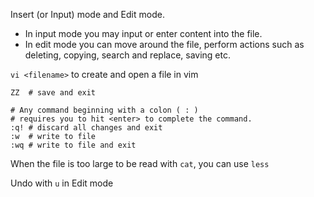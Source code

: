 Insert (or Input) mode and Edit mode. 
- In input mode you may input or enter content into the file. 
- In edit mode you can move around the file, perform actions such as deleting, copying, search and replace, saving etc. 

```vi <filename>``` to create and open a file in vim

```
ZZ 	# save and exit

# Any command beginning with a colon ( : ) 
# requires you to hit <enter> to complete the command.
:q! # discard all changes and exit
:w 	# write to file
:wq # write to file and exit
```

When the file is too large to be read with ```cat```, you can use ```less```

Undo with ```u``` in Edit mode